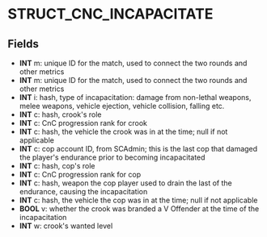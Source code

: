 # STRUCT_CNC_INCAPACITATE

## Fields
* **INT** m: unique ID for the match, used to connect the two rounds and other metrics
* **INT** m: unique ID for the match, used to connect the two rounds and other metrics
* **INT** i: hash, type of incapacitation: damage from non-lethal weapons, melee weapons, vehicle ejection, vehicle collision, falling etc.
* **INT** c: hash, crook's role
* **INT** c: CnC progression rank for crook
* **INT** c: hash, the vehicle the crook was in at the time; null if not applicable
* **INT** c: cop account ID, from SCAdmin; this is the last cop that damaged the player's endurance prior to becoming incapacitated
* **INT** c: hash, cop's role
* **INT** c: CnC progression rank for cop
* **INT** c: hash, weapon the cop player used to drain the last of the endurance, causing the incapacitation
* **INT** c: hash, the vehicle the cop was in at the time; null if not applicable
* **BOOL** v: whether the crook was branded a V Offender at the time of the incapacitation
* **INT** w: crook's wanted level